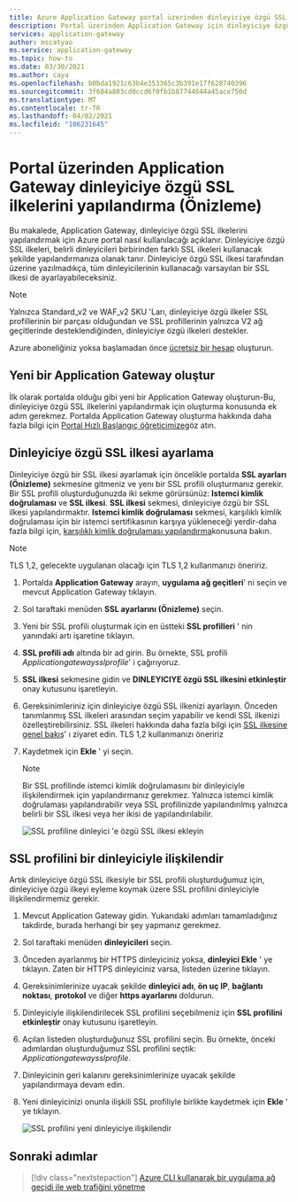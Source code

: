 ```yaml
---
title: Azure Application Gateway portal üzerinden dinleyiciye özgü SSL ilkelerini yapılandırma
description: Portal üzerinden Application Gateway için dinleyiciye özgü SSL ilkelerini yapılandırma hakkında bilgi edinin
services: application-gateway
author: mscatyao
ms.service: application-gateway
ms.topic: how-to
ms.date: 03/30/2021
ms.author: caya
ms.openlocfilehash: b0bda1921c63b4e353365c3b391e17f620740396
ms.sourcegitcommit: 3f684a803cd0ccd6f0fb1b87744644a45ace750d
ms.translationtype: MT
ms.contentlocale: tr-TR
ms.lasthandoff: 04/02/2021
ms.locfileid: "106231645"
---
```

# <a name="configure-listener-specific-ssl-policies-on-application-gateway-through-portal-preview"></a>Portal üzerinden Application Gateway dinleyiciye özgü SSL ilkelerini yapılandırma (Önizleme)

Bu makalede, Application Gateway, dinleyiciye özgü SSL ilkelerini yapılandırmak için Azure portal nasıl kullanılacağı açıklanır. Dinleyiciye özgü SSL ilkeleri, belirli dinleyicileri birbirinden farklı SSL ilkeleri kullanacak şekilde yapılandırmanıza olanak tanır. Dinleyiciye özgü SSL ilkesi tarafından üzerine yazılmadıkça, tüm dinleyicilerinin kullanacağı varsayılan bir SSL ilkesi de ayarlayabileceksiniz. 

> [!NOTE]
> Yalnızca Standard_v2 ve WAF_v2 SKU 'Ları, dinleyiciye özgü ilkeler SSL profillerinin bir parçası olduğundan ve SSL profillerinin yalnızca V2 ağ geçitlerinde desteklendiğinden, dinleyiciye özgü ilkeleri destekler. 



Azure aboneliğiniz yoksa başlamadan önce [ücretsiz bir hesap](https://azure.microsoft.com/free/?WT.mc_id=A261C142F) oluşturun.

## <a name="create-a-new-application-gateway"></a>Yeni bir Application Gateway oluştur

İlk olarak portalda olduğu gibi yeni bir Application Gateway oluşturun-Bu, dinleyiciye özgü SSL ilkelerini yapılandırmak için oluşturma konusunda ek adım gerekmez. Portalda Application Gateway oluşturma hakkında daha fazla bilgi için [Portal Hızlı Başlangıç öğreticimize](./quick-create-portal.md)göz atın.

## <a name="set-up-a-listener-specific-ssl-policy"></a>Dinleyiciye özgü SSL ilkesi ayarlama

Dinleyiciye özgü bir SSL ilkesi ayarlamak için öncelikle portalda **SSL ayarları (Önizleme)** sekmesine gitmeniz ve yenı bir SSL profili oluşturmanız gerekir. Bir SSL profili oluşturduğunuzda iki sekme görürsünüz: **Istemci kimlik doğrulaması** ve **SSL ilkesi**. **SSL ilkesi** sekmesi, dinleyiciye özgü bir SSL ilkesi yapılandırmaktır. **Istemci kimlik doğrulaması** sekmesi, karşılıklı kimlik doğrulaması için bir istemci sertifikasının karşıya yükleneceği yerdir-daha fazla bilgi için, [karşılıklı kimlik doğrulaması yapılandırma](./mutual-authentication-portal.md)konusuna bakın.

> [!NOTE]
> TLS 1,2, gelecekte uygulanan olacağı için TLS 1,2 kullanmanızı öneririz. 

1. Portalda **Application Gateway** arayın, **uygulama ağ geçitleri**' ni seçin ve mevcut Application Gateway tıklayın.

2. Sol taraftaki menüden **SSL ayarlarını (Önizleme)** seçin.

3. Yeni bir SSL profili oluşturmak için en üstteki **SSL profilleri** ' nin yanındaki artı işaretine tıklayın.

4. **SSL profili adı** altında bir ad girin. Bu örnekte, SSL profili *Applicationgatewaysslprofile*' i çağırıyoruz. 

5. **SSL ilkesi** sekmesine gidin ve **DINLEYICIYE özgü SSL ilkesini etkinleştir** onay kutusunu işaretleyin. 

6. Gereksinimleriniz için dinleyiciye özgü SSL ilkenizi ayarlayın. Önceden tanımlanmış SSL ilkeleri arasından seçim yapabilir ve kendi SSL ilkenizi özelleştirebilirsiniz. SSL ilkeleri hakkında daha fazla bilgi için [SSL ilkesine genel bakış](./application-gateway-ssl-policy-overview.md)' ı ziyaret edin. TLS 1,2 kullanmanızı öneririz

7. Kaydetmek için **Ekle** ' yi seçin.

    > [!NOTE]
    > Bir SSL profilinde istemci kimlik doğrulamasını bir dinleyiciyle ilişkilendirmek için yapılandırmanız gerekmez. Yalnızca istemci kimlik doğrulaması yapılandırabilir veya SSL profilinizde yapılandırılmış yalnızca belirli bir SSL ilkesi veya her ikisi de yapılandırılabilir.  

    ![SSL profiline dinleyici 'e özgü SSL ilkesi ekleyin](./media/application-gateway-configure-listener-specific-ssl-policy/listener-specific-ssl-policy-ssl-profile.png)
    
## <a name="associate-the-ssl-profile-with-a-listener"></a>SSL profilini bir dinleyiciyle ilişkilendir

Artık dinleyiciye özgü SSL ilkesiyle bir SSL profili oluşturduğumuz için, dinleyiciye özgü ilkeyi eyleme koymak üzere SSL profilini dinleyiciyle ilişkilendirmemiz gerekir. 

1. Mevcut Application Gateway gidin. Yukarıdaki adımları tamamladığınız takdirde, burada herhangi bir şey yapmanız gerekmez. 

2. Sol taraftaki menüden **dinleyicileri** seçin. 

3. Önceden ayarlanmış bir HTTPS dinleyiciniz yoksa, **dinleyici Ekle** ' ye tıklayın. Zaten bir HTTPS dinleyiciniz varsa, listeden üzerine tıklayın. 

4. Gereksinimlerinize uyacak şekilde **dinleyici adı**, **ön uç IP**, **bağlantı noktası**, **protokol** ve diğer **https ayarlarını** doldurun.

5. Dinleyiciyle ilişkilendirilecek SSL profilini seçebilmeniz için **SSL profilini etkinleştir** onay kutusunu işaretleyin. 

6. Açılan listeden oluşturduğunuz SSL profilini seçin. Bu örnekte, önceki adımlardan oluşturduğumuz SSL profilini seçtik: *Applicationgatewaysslprofile*. 

7. Dinleyicinin geri kalanını gereksinimlerinize uyacak şekilde yapılandırmaya devam edin. 

8. Yeni dinleyicinizi onunla ilişkili SSL profiliyle birlikte kaydetmek için **Ekle** ' ye tıklayın. 

    ![SSL profilini yeni dinleyiciye ilişkilendir](./media/mutual-authentication-portal/mutual-authentication-listener-portal.png)        

## <a name="next-steps"></a>Sonraki adımlar

> [!div class="nextstepaction"]
> [Azure CLI kullanarak bir uygulama ağ geçidi ile web trafiğini yönetme](./tutorial-manage-web-traffic-cli.md)